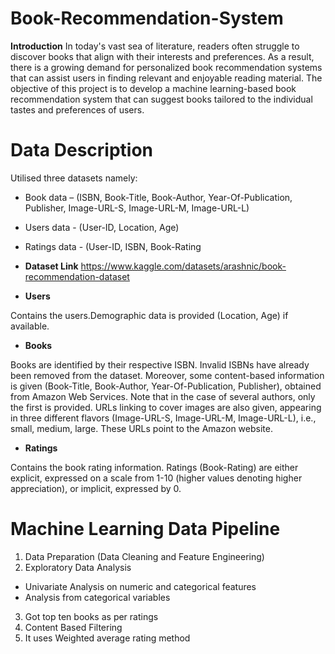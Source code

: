# Book-Recommendation-System

**Introduction**
In today's vast sea of literature, readers often struggle to discover books that align with their interests and preferences. As a result, there is a growing demand for personalized book recommendation systems that can assist users in finding relevant and enjoyable reading material. The objective of this project is to develop a machine learning-based book recommendation system that can suggest books tailored to the individual tastes and preferences of users.

# Data Description 
Utilised three datasets namely:

- Book data – (ISBN, Book-Title, Book-Author, Year-Of-Publication, Publisher, Image-URL-S, Image-URL-M, Image-URL-L)
- Users data - (User-ID, Location, Age)
- Ratings data - (User-ID, ISBN, Book-Rating

- **Dataset Link** https://www.kaggle.com/datasets/arashnic/book-recommendation-dataset

- **Users** 

Contains the users.Demographic data is provided (Location, Age) if available.

- **Books**

Books are identified by their respective ISBN. Invalid ISBNs have already been removed
from the dataset. Moreover, some content-based information is given (Book-Title,
Book-Author, Year-Of-Publication, Publisher), obtained from Amazon Web
Services. Note that in the case of several authors, only the first is provided. URLs linking
to cover images are also given, appearing in three different flavors (Image-URL-S,
Image-URL-M, Image-URL-L), i.e., small, medium, large. These URLs point to the
Amazon website.

- **Ratings**

Contains the book rating information. Ratings (Book-Rating) are either explicit,
expressed on a scale from 1-10 (higher values denoting higher appreciation), or implicit,
expressed by 0.

# Machine Learning Data Pipeline
1. Data Preparation (Data Cleaning and Feature Engineering)
2. Exploratory Data Analysis
- Univariate Analysis on numeric and categorical features
- Analysis from categorical variables
3. Got top ten books as per ratings
4. Content Based Filtering
5. It uses Weighted average rating method
